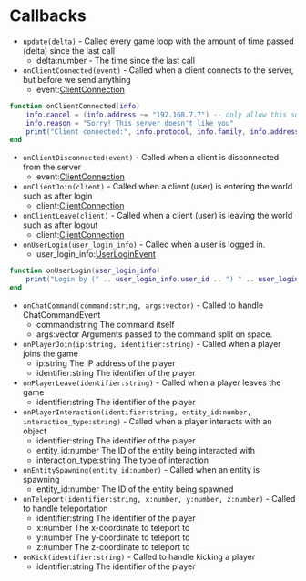 # Callbacks
* `update(delta)` - Called every game loop with the amount of time passed (delta) since the last call
	* delta:number - The time since the last call
* `onClientConnected(event)` - Called when a client connects to the server, but before we send anything
	* event:[ClientConnection](classes/ClientConnection.md)
 
```lua
function onClientConnected(info)
    info.cancel = (info.address ~= "192.168.7.7") -- only allow this super special address
    info.reason = "Sorry! This server doesn't like you"
    print("Client connected:", info.protocol, info.family, info.address .. ":" .. info.port)
end
```

* `onClientDisconnected(event)` - Called when a client is disconnected from the server
	* event:[ClientConnection](classes/ClientConnection.md)
* `onClientJoin(client)` - Called when a client (user) is entering the world such as after login
	* client:[ClientConnection](classes/ClientConnection.md)
* `onClientLeave(client)` - Called when a client (user) is leaving the world such as after logout
	* client:[ClientConnection](classes/ClientConnection.md)
* `onUserLogin(user_login_info)` - Called when a user is logged in.
	* user_login_info:[UserLoginEvent](classes/UserLoginEvent.md)

```lua
function onUserLogin(user_login_info)
	print("Login by (" .. user_login_info.user_id .. ") " .. user_login_info.username)
end
```

* `onChatCommand(command:string, args:vector)` - Called to handle ChatCommandEvent
	* command:string The command itself
	* args:vector Arguments passed to the command split on space.
* `onPlayerJoin(ip:string, identifier:string)` - Called when a player joins the game
	* ip:string The IP address of the player
	* identifier:string The identifier of the player
* `onPlayerLeave(identifier:string)` - Called when a player leaves the game
	* identifier:string The identifier of the player
* `onPlayerInteraction(identifier:string, entity_id:number, interaction_type:string)` - Called when a player interacts with an object
	* identifier:string The identifier of the player
	* entity_id:number The ID of the entity being interacted with
	* interaction_type:string The type of interaction
* `onEntitySpawning(entity_id:number)` - Called when an entity is spawning
	* entity_id:number The ID of the entity being spawned
* `onTeleport(identifier:string, x:number, y:number, z:number)` - Called to handle teleportation
	* identifier:string The identifier of the player
	* x:number The x-coordinate to teleport to
	* y:number The y-coordinate to teleport to
	* z:number The z-coordinate to teleport to
* `onKick(identifier:string)` - Called to handle kicking a player
	* identifier:string The identifier of the player
